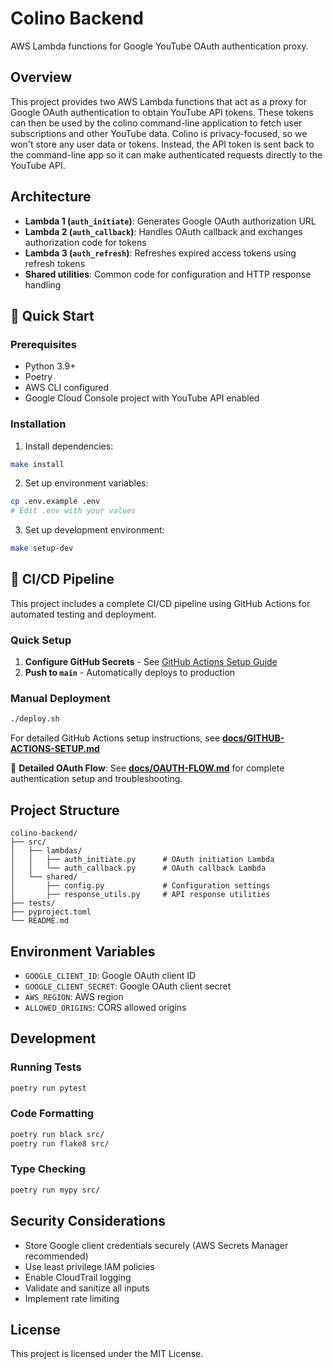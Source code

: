 # Colino Backend

AWS Lambda functions for Google YouTube OAuth authentication proxy.

## Overview

This project provides two AWS Lambda functions that act as a proxy for Google OAuth authentication to obtain YouTube API tokens. These tokens can then be used by the colino command-line application to fetch user subscriptions and other YouTube data.
Colino is privacy-focused, so we won't store any user data or tokens. Instead, the API token is sent back to the command-line app so it can make authenticated requests directly to the YouTube API.

## Architecture

- **Lambda 1 (`auth_initiate`)**: Generates Google OAuth authorization URL
- **Lambda 2 (`auth_callback`)**: Handles OAuth callback and exchanges authorization code for tokens
- **Lambda 3 (`auth_refresh`)**: Refreshes expired access tokens using refresh tokens
- **Shared utilities**: Common code for configuration and HTTP response handling

## 🚀 Quick Start

### Prerequisites

- Python 3.9+
- Poetry
- AWS CLI configured
- Google Cloud Console project with YouTube API enabled

### Installation

1. Install dependencies:
```bash
make install
```

2. Set up environment variables:
```bash
cp .env.example .env
# Edit .env with your values
```

3. Set up development environment:
```bash
make setup-dev
```

## 🔄 CI/CD Pipeline

This project includes a complete CI/CD pipeline using GitHub Actions for automated testing and deployment.

### Quick Setup
1. **Configure GitHub Secrets** - See [GitHub Actions Setup Guide](docs/GITHUB-ACTIONS-SETUP.md)
2. **Push to `main`** - Automatically deploys to production

### Manual Deployment
```bash
./deploy.sh
```

For detailed GitHub Actions setup instructions, see **[docs/GITHUB-ACTIONS-SETUP.md](docs/GITHUB-ACTIONS-SETUP.md)**


📖 **Detailed OAuth Flow**: See **[docs/OAUTH-FLOW.md](docs/OAUTH-FLOW.md)** for complete authentication setup and troubleshooting.

## Project Structure

```
colino-backend/
├── src/
│   ├── lambdas/
│   │   ├── auth_initiate.py      # OAuth initiation Lambda
│   │   └── auth_callback.py      # OAuth callback Lambda
│   └── shared/
│       ├── config.py             # Configuration settings
│       ├── response_utils.py     # API response utilities
├── tests/
├── pyproject.toml
└── README.md
```

## Environment Variables

- `GOOGLE_CLIENT_ID`: Google OAuth client ID
- `GOOGLE_CLIENT_SECRET`: Google OAuth client secret
- `AWS_REGION`: AWS region
- `ALLOWED_ORIGINS`: CORS allowed origins

## Development

### Running Tests

```bash
poetry run pytest
```

### Code Formatting

```bash
poetry run black src/
poetry run flake8 src/
```

### Type Checking

```bash
poetry run mypy src/
```

## Security Considerations

- Store Google client credentials securely (AWS Secrets Manager recommended)
- Use least privilege IAM policies
- Enable CloudTrail logging
- Validate and sanitize all inputs
- Implement rate limiting

## License

This project is licensed under the MIT License.